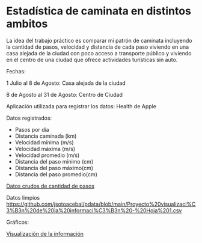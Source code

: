 # Estadística de caminata en distintos ambitos
La idea del trabajo práctico es comparar mi patrón de caminata incluyendo la cantidad de pasos, velocidad y distancia de cada paso viviendo en una casa alejada de la ciudad con poco acceso a transporte público y viviendo en el centro de una ciudad que ofrece actividades turísticas sin auto.

Fechas: 

1 Julio al 8 de Agosto: Casa alejada de la ciudad 

8 de Agosto al 31 de Agosto: Centro de Ciudad


Aplicación utilizada para registrar los datos:
Health de Apple

Datos registrados:

- Pasos por día
- Distancia caminada (km)
- Velocidad mínima (m/s)
- Velocidad máxima (m/s)
- Velocidad promedio (m/s)
- Distancia del paso mínimo (cm)
- Distancia del paso máximo(cm)
- Distancia del paso promedio(cm)


[Datos crudos de cantidad de pasos](https://jsotoacebal.github.io/pdata/Datos%20crudos%20pasos%20-%20Hoja%201.csv)

Datos limpios https://github.com/jsotoacebal/pdata/blob/main/Proyecto%20visualizaci%C3%B3n%20de%20la%20informaci%C3%B3n%20-%20Hoja%201.csv



Gráficos:

[Visualización de la información](https://jsotoacebal.github.io/pdata/Proyecto_final.html)



